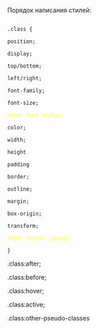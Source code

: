 Порядок написания стилей:

<code>
.class {
<br/>position;
<br/>display;
<br/>top/bottom;
<br/>left/right;
<br/>font-family;
<br/>font-size;
<br/><span style="color: yellow;">other font styles;</span>
<br/>color;
<br/>width;
<br/>height
<br/>padding
<br/>border;
<br/>outline;
<br/>margin;
<br/>box-origin;
<br/>transform;
<br/><span style="color: yellow">other styles (group)</span>
<br/>}
</code>

.class:after;

.class:before;

.class:hover;

.class:active;

.class:other-pseudo-classes

